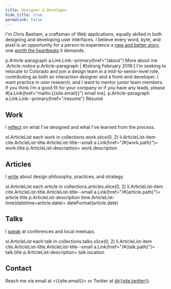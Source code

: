 ```yaml
---
title: Designer & Developer
hide_title: true
permalink: false
---
```


I'm Chris Basham, a craftsman of Web applications, equally skilled in both designing and developing user interfaces. I believe every word, byte, and pixel is an opportunity for a person to experience a [new and better story](/articles/storytellers), one [worth the heartbeats](/articles/heartbeats) it demands.

<jade>
p.Article-paragraph
  a.Link.Link--primary(href="/about") More about me
</jade>

<jade>
.Article-notice
  p.Article-paragraph
   | #[strong February 2016:] I’m seeking to relocate to Colorado and join a design team in a mid-to-senior-level role, contributing as both an interaction designer and a front-end developer. I want practice in user research, and I want to mentor junior team members. If you think I’m a good fit for your company or if you have any leads, please #[a.Link(href="mailto:{{site.email}}") email me].
  p.Article-paragraph
    a.Link.Link--primary(href="/resume") Résumé
</jade>

## Work

I [reflect](/work) on what I've designed and what I've learned from the process.

<jade>
ol.ArticleList
  each work in collections.work.slice(0, 2)
    li.ArticleList-item
      cite.ArticleList-title.ArticleList-title--small
        a.Link(href="/#{work.path}")= work.title
      p.ArticleList-description= work.description
</jade>

## Articles

I [write](/articles) about design philosophy, practices, and strategy.

<jade>
ol.ArticleList
  each article in collections.articles.slice(0, 2)
    li.ArticleList-item
      cite.ArticleList-title.ArticleList-title--small
        a.Link(href="/#{article.path}")= article.title
      p.ArticleList-description
        time.ArticleList-time(datetime=article.date)= dateFormat(article.date)
</jade>

## Talks

I [speak](/talks) at conferences and local meetups.

<jade>
ol.ArticleList
  each talk in collections.talks.slice(0, 2)
    li.ArticleList-item
      cite.ArticleList-title.ArticleList-title--small
        a.Link(href="/#{talk.path}")= talk.title
      p.ArticleList-description= talk.location
</jade>

## Contact

Reach me via email at <{{site.email}}> or Twitter at [@{{site.twitter}}]({{site.elsewhere.Twitter}} 'Follow me on Twitter').
